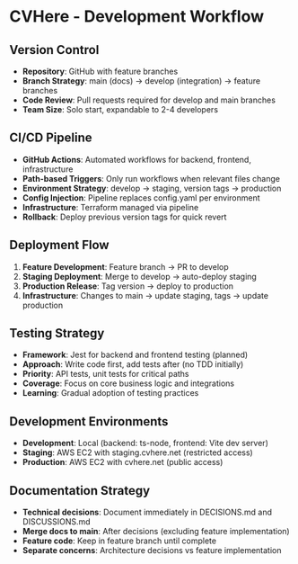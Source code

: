 # CVHere - Development Workflow

## Version Control
- **Repository**: GitHub with feature branches
- **Branch Strategy**: main (docs) → develop (integration) → feature branches
- **Code Review**: Pull requests required for develop and main branches
- **Team Size**: Solo start, expandable to 2-4 developers

## CI/CD Pipeline
- **GitHub Actions**: Automated workflows for backend, frontend, infrastructure
- **Path-based Triggers**: Only run workflows when relevant files change
- **Environment Strategy**: develop → staging, version tags → production
- **Config Injection**: Pipeline replaces config.yaml per environment
- **Infrastructure**: Terraform managed via pipeline
- **Rollback**: Deploy previous version tags for quick revert

## Deployment Flow
1. **Feature Development**: Feature branch → PR to develop
2. **Staging Deployment**: Merge to develop → auto-deploy staging
3. **Production Release**: Tag version → deploy to production
4. **Infrastructure**: Changes to main → update staging, tags → update production

## Testing Strategy
- **Framework**: Jest for backend and frontend testing (planned)
- **Approach**: Write code first, add tests after (no TDD initially)
- **Priority**: API tests, unit tests for critical paths
- **Coverage**: Focus on core business logic and integrations
- **Learning**: Gradual adoption of testing practices

## Development Environments
- **Development**: Local (backend: ts-node, frontend: Vite dev server)
- **Staging**: AWS EC2 with staging.cvhere.net (restricted access)
- **Production**: AWS EC2 with cvhere.net (public access)

## Documentation Strategy
- **Technical decisions**: Document immediately in DECISIONS.md and DISCUSSIONS.md
- **Merge docs to main**: After decisions (excluding feature implementation)
- **Feature code**: Keep in feature branch until complete
- **Separate concerns**: Architecture decisions vs feature implementation